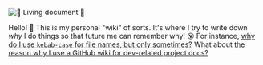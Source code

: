 ![🌳 Living document 🌺](https://i.imgur.com/hdnowNt.png)

Hello! 👋 This is my personal "wiki" of sorts. It's where I try to write down
_why_ I do things so that future me can remember why! 😵 For instance, [why do
I use `kebab-case` for file names, but only sometimes?] What about [the reason
why I use a GitHub wiki for dev-related project docs?]

[why do I use `kebab-case` for file names, but only sometimes?]: Style#filename-convention
[the reason why I use a GitHub wiki for dev-related project docs?]: Documentation#whats-the-deal-with-the-github-wiki
